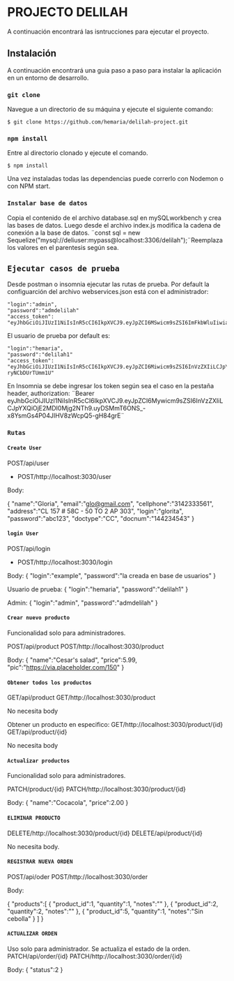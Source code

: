 # PROJECTO DELILAH

A continuación encontrará las isntrucciones para ejecutar el proyecto.

## Instalación

A continuación encontrará una guia paso a paso para instalar la aplicación en un entorno de desarrollo.

### `git clone`

Navegue a un directorio de su máquina y ejecute el siguiente comando: <br />

```shell
$ git clone https://github.com/hemaria/delilah-project.git
```

### `npm install`

Entre al directorio clonado y ejecute el comando.<br />

```shell
$ npm install
```

Una vez instaladas todas las dependencias puede correrlo con Nodemon o con NPM start.<br />

### `Instalar base de datos`

Copia el contenido de el archivo database.sql en mySQLworkbench y crea las bases de datos. Luego desde el archivo index.js modifica la cadena de conexión a la base de datos.
¨const sql = new Sequelize("mysql://deliuser:mypass@localhost:3306/delilah");¨Reemplaza los valores en el parentesis según sea.

## `Ejecutar casos de prueba`

Desde postman o insomnia ejecutar las rutas de prueba.
Por default la configuarción del archivo webservices.json está con el administrador:

    "login":"admin",
    "password":"admdelilah"
    "access_token": "eyJhbGciOiJIUzI1NiIsInR5cCI6IkpXVCJ9.eyJpZCI6MSwicm9sZSI6ImFkbWluIiwiaWF0IjoxNjAyNDI4NTgzfQ.iao6lUNqhtBNM7Kahs7lP31BJW40AAkoh5qo4qDOQTk"

El usuario de prueba por default es:

    "login":"hemaria",
    "password":"delilah1"
    "access_token": "eyJhbGciOiJIUzI1NiIsInR5cCI6IkpXVCJ9.eyJpZCI6Miwicm9sZSI6InVzZXIiLCJpYXQiOjE2MDI0Mjg1NTB9.chaKyoK5scs5rsyTRUXSxlH9EMLr-ryNCbDUrTUmm1U"

En Insomnia se debe ingresar los token según sea el caso en la pestaña header, authorization: ¨Bearer eyJhbGciOiJIUzI1NiIsInR5cCI6IkpXVCJ9.eyJpZCI6Mywicm9sZSI6InVzZXIiLCJpYXQiOjE2MDI0Mjg2NTh9.uyDSMmT6ONS\_-x8YsmGs4P04JIHV8zWcpQ5-gH84grE¨

### `Rutas`

#### `Create User`

POST/api/user

- POST/http://localhost:3030/user

Body:

{
"name":"Gloria",
"email":"glo@gmail.com",
"cellphone":"3142333561",
"address":"CL 157 # 58C - 50 TO 2 AP 303",
"login":"glorita",
"password":"abc123",
"doctype":"CC",
"docnum":"144234543"
}

#### `login User`

POST/api/login

- POST/http://localhost:3030/login

Body:
{
"login":"example",
"password":"la creada en base de usuarios"
}

Usuario de prueba:
{
"login":"hemaria",
"password":"delilah1"
}

Admin:
{
"login":"admin",
"password":"admdelilah"
}

#### `Crear nuevo producto`

Funcionalidad solo para administradores.

POST/api/product
POST/http://localhost:3030/product

Body:
{
"name":"Cesar's salad",
"price":5.99,
"pic":"https://via.placeholder.com/150"
}

#### `Obtener todos los productos`

GET/api/product
GET/http://localhost:3030/product

No necesita body

Obtener un producto en especifico:
GET/http://localhost:3030/product/{id}
GET/api/product/{id}

No necesita body

#### `Actualizar productos`

Funcionalidad solo para administradores.

PATCH/product/{id}
PATCH/http://localhost:3030/product/{id}

Body:
{
"name":"Cocacola",
"price":2.00
}

#### `ELIMINAR PRODUCTO`

DELETE/http://localhost:3030/product/{id}
DELETE/api/product/{id}

No necesita body.

#### `REGISTRAR NUEVA ORDEN`

POST/api/oder
POST/http://localhost:3030/order

Body:

{
"products":[
{
"product_id":1,
"quantity":1,
"notes":""
},
{
"product_id":2,
"quantity":2,
"notes":""
},
{
"product_id":5,
"quantity":1,
"notes":"Sin cebolla"
}
]
}

#### `ACTUALIZAR ORDEN`

Uso solo para administrador. Se actualiza el estado de la orden.
PATCH/api/order/{id}
PATCH/http://localhost:3030/order/{id}

Body:
{
"status":2
}
